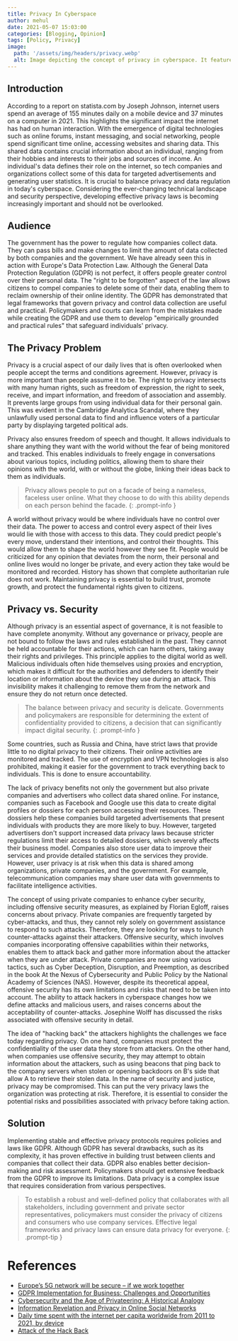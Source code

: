 ```yaml
---
title: Privacy In Cyberspace
author: mehul
date: 2021-05-07 15:03:00
categories: [Blogging, Opinion]
tags: [Policy, Privacy]
image:
  path: '/assets/img/headers/privacy.webp'
  alt: Image depicting the concept of privacy in cyberspace. It features an abstract digital landscape with symbols like data streams, a digital lock, and a semi-transparent human face to represent anonymity. The colors used create a mysterious and high-tech atmosphere.
---
```


## Introduction

According to a report on statista.com by Joseph Johnson, internet users spend an average of 155 minutes daily on a mobile device and 37 minutes on a computer in 2021. This highlights the significant impact the internet has had on human interaction. With the emergence of digital technologies such as online forums, instant messaging, and social networking, people spend significant time online, accessing websites and sharing data. This shared data contains crucial information about an individual, ranging from their hobbies and interests to their jobs and sources of income. An individual's data defines their role on the internet, so tech companies and organizations collect some of this data for targeted advertisements and generating user statistics. It is crucial to balance privacy and data regulation in today's cyberspace. Considering the ever-changing technical landscape and security perspective, developing effective privacy laws is becoming increasingly important and should not be overlooked.

## Audience

The government has the power to regulate how companies collect data. They can pass bills and make changes to limit the amount of data collected by both companies and the government. We have already seen this in action with Europe's Data Protection Law. Although the General Data Protection Regulation (GDPR) is not perfect, it offers people greater control over their personal data. The "right to be forgotten" aspect of the law allows citizens to compel companies to delete some of their data, enabling them to reclaim ownership of their online identity. The GDPR has demonstrated that legal frameworks that govern privacy and control data collection are useful and practical. Policymakers and courts can learn from the mistakes made while creating the GDPR and use them to develop "empirically grounded and practical rules" that safeguard individuals' privacy.

## The Privacy Problem

Privacy is a crucial aspect of our daily lives that is often overlooked when people accept the terms and conditions agreement. However, privacy is more important than people assume it to be. The right to privacy intersects with many human rights, such as freedom of expression, the right to seek, receive, and impart information, and freedom of association and assembly. It prevents large groups from using individual data for their personal gain. This was evident in the Cambridge Analytica Scandal, where they unlawfully used personal data to find and influence voters of a particular party by displaying targeted political ads.

Privacy also ensures freedom of speech and thought. It allows individuals to share anything they want with the world without the fear of being monitored and tracked. This enables individuals to freely engage in conversations about various topics, including politics, allowing them to share their opinions with the world, with or without the globe, linking their ideas back to them as individuals.

>  Privacy allows people to put on a facade of being a nameless, faceless user online. What they choose to do with this ability depends on each person behind the facade.
{: .prompt-info }

A world without privacy would be where individuals have no control over their data. The power to access and control every aspect of their lives would lie with those with access to this data. They could predict people's every move, understand their intentions, and control their thoughts. This would allow them to shape the world however they see fit. People would be criticized for any opinion that deviates from the norm, their personal and online lives would no longer be private, and every action they take would be monitored and recorded. History has shown that complete authoritarian rule does not work. Maintaining privacy is essential to build trust, promote growth, and protect the fundamental rights given to citizens.

## Privacy vs. Security

Although privacy is an essential aspect of governance, it is not feasible to have complete anonymity. Without any governance or privacy, people are not bound to follow the laws and rules established in the past. They cannot be held accountable for their actions, which can harm others, taking away their rights and privileges. This principle applies to the digital world as well. Malicious individuals often hide themselves using proxies and encryption, which makes it difficult for the authorities and defenders to identify their location or information about the device they use during an attack. This invisibility makes it challenging to remove them from the network and ensure they do not return once detected.

>  The balance between privacy and security is delicate. Governments and policymakers are responsible for determining the extent of confidentiality provided to citizens, a decision that can significantly impact digital security.
{: .prompt-info }

Some countries, such as Russia and China, have strict laws that provide little to no digital privacy to their citizens. Their online activities are monitored and tracked. The use of encryption and VPN technologies is also prohibited, making it easier for the government to track everything back to individuals. This is done to ensure accountability.

The lack of privacy benefits not only the government but also private companies and advertisers who collect data shared online. For instance, companies such as Facebook and Google use this data to create digital profiles or dossiers for each person accessing their resources. These dossiers help these companies build targeted advertisements that present individuals with products they are more likely to buy. However, targeted advertisers don't support increased data privacy laws because stricter regulations limit their access to detailed dossiers, which severely affects their business model. Companies also store user data to improve their services and provide detailed statistics on the services they provide. However, user privacy is at risk when this data is shared among organizations, private companies, and the government. For example, telecommunication companies may share user data with governments to facilitate intelligence activities.

The concept of using private companies to enhance cyber security, including offensive security measures, as explained by Florian Egloff, raises concerns about privacy. Private companies are frequently targeted by cyber-attacks, and thus, they cannot rely solely on government assistance to respond to such attacks. Therefore, they are looking for ways to launch counter-attacks against their attackers. Offensive security, which involves companies incorporating offensive capabilities within their networks, enables them to attack back and gather more information about the attacker when they are under attack. Private companies are now using various tactics, such as Cyber Deception, Disruption, and Preemption, as described in the book At the Nexus of Cybersecurity and Public Policy by the National Academy of Sciences (NAS). However, despite its theoretical appeal, offensive security has its own limitations and risks that need to be taken into account. The ability to attack hackers in cyberspace changes how we define attacks and malicious users, and raises concerns about the acceptability of counter-attacks. Josephine Wolff has discussed the risks associated with offensive security in detail.

The idea of "hacking back" the attackers highlights the challenges we face today regarding privacy. On one hand, companies must protect the confidentiality of the user data they store from attackers. On the other hand, when companies use offensive security, they may attempt to obtain information about the attackers, such as using beacons that ping back to the company servers when stolen or opening backdoors on B's side that allow A to retrieve their stolen data. In the name of security and justice, privacy may be compromised. This can put the very privacy laws the organization was protecting at risk. Therefore, it is essential to consider the potential risks and possibilities associated with privacy before taking action.

## Solution

Implementing stable and effective privacy protocols requires policies and laws like GDPR. Although GDPR has several drawbacks, such as its complexity, it has proven effective in building trust between clients and companies that collect their data. GDPR also enables better decision-making and risk assessment. Policymakers should get extensive feedback from the GDPR to improve its limitations. Data privacy is a complex issue that requires consideration from various perspectives.

>  To establish a robust and well-defined policy that collaborates with all stakeholders, including government and private sector representatives, policymakers must consider the privacy of citizens and consumers who use company services. Effective legal frameworks and privacy laws can ensure data privacy for everyone.
{: .prompt-tip }

# References

- [Europe’s 5G network will be secure – if we work together](https://www.almendron.com/tribuna/europes-5g-network-will-be-secure-if-we-work-together/)
- [GDPR Implementation for Business: Challenges and Opportunities](https://theappsolutions.com/blog/development/gdpr-challenges-and-benefits/)
- [Cybersecurity and the Age of Privateering: A Historical Analogy](https://www.politics.ox.ac.uk/sites/default/files/2022-03/201503-CTGA-Egloff%20F-cybersecurityandtheageofprivateering.pdf)
- [Information Revelation and Privacy in Online Social Networks](https://www.heinz.cmu.edu/~acquisti/papers/privacy-facebook-gross-acquisti.pdf)
- [Daily time spent with the internet per capita worldwide from 2011 to 2021, by device](https://www.statista.com/statistics/319732/daily-time-spent-online-device/)
- [Attack of the Hack Back](https://slate.com/technology/2017/10/hacking-back-the-worst-idea-in-cybersecurity-rises-again.html)

